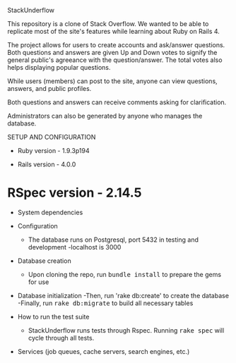 
StackUnderflow

This repository is a clone of Stack Overflow. We wanted to be able to replicate most of the site's features while learning about Ruby on Rails 4. 

The project allows for users to create accounts and ask/answer questions. Both questions and answers are given Up and Down votes to signify the general public's agreeance with the question/answer. The total votes also helps displaying popular questions.

While users (members) can post to the site, anyone can view questions, answers, and public profiles.

Both questions and answers can receive comments asking for clarification.

Administrators can also be generated by anyone who manages the database.


SETUP AND CONFIGURATION

* Ruby version - 1.9.3p194

* Rails version - 4.0.0

# RSpec version - 2.14.5

* System dependencies

* Configuration
	- The database runs on Postgresql, port 5432 in testing and development
	-localhost is 3000

* Database creation
	- Upon cloning the repo, run <tt>bundle install</tt> to prepare the gems for use

* Database initialization
	-Then, run 'rake db:create' to create the database
	-Finally, run <tt>rake db:migrate</tt> to build all necessary tables

* How to run the test suite
	- StackUnderflow runs tests through Rspec. Running <tt>rake spec</tt> will cycle through all tests.

* Services (job queues, cache servers, search engines, etc.)


